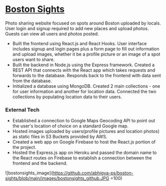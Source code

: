 # [Boston Sights](https://bostonsights.web.app/)
Photo sharing website focused on spots around Boston uploaded by locals. User login and signup required to add new places and upload photos.
Guests can view all users and photos posted.

* Built the frontend using React.js and React Hooks. User interface includes signup and login pages plus a form page to fill out information 
and upload images, whether it be a profile picture or an image of a spot users want to share.
* Built the backend in Node.js using the Express framework. Created a REST API that connects with the React app which takes requests and forwards 
to the database. Responds back to the frontend with data sent from the database. 
* Initialized a database using MongoDB. Created 2 main collections - one for user information and another for location data. Connected the two 
collections by populating location data to their users. 

### External Tech

* Established a connection to Google Maps Geocoding API to point out the user's location of choice on a standard Google map.
* Hosted images uploaded by users(profile pictures and location photos) as static files in S3 Buckets provided by AWS.
* Created a web app on Google Firebase to host the React.js portion of the project.
* Hosted the Express.js app on Heroku and passed the domain name to the React routes on Firebase to establish a connection 
between the frontend and the backend.

![bostonsights_image](https://github.com/abhigya-ps/boston-sights/blob/main/images/bostonsights_github.JPG =100)
